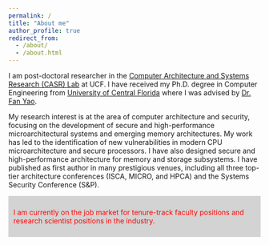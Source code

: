 ```yaml
---
permalink: /
title: "About me"
author_profile: true
redirect_from: 
  - /about/
  - /about.html
---
```


I am post-doctoral researcher in the [Computer Architecture and Systems Research (CASR) Lab](https://casrl.ece.ucf.edu/) at UCF. I have received my Ph.D. degree in Computer Engineering from [University of Central Florida](https://www.ucf.edu/) where I was advised by [Dr. Fan Yao](http://fan-yao.com/).

My research interest is at the area of computer architecture and security, focusing on the development of secure and high-performance microarchitectural systems and emerging memory architectures. My work has led to the identification of new vulnerabilities in modern CPU microarchitecture and secure processors. I have also designed secure and high-performance architecture for memory and storage subsystems. I have published as first author in many prestigious venues, including all three top-tier architecture conferences (ISCA, MICRO, and HPCA) and the Systems Security Conference (S&P).

<div style="background-color: lightgrey; padding: 10px; width: inherit;">
  <p style="color: red;">I am currently on the job market for tenure-track fac​ulty positions and research scientist positions in the industry.
</p>
</div>
